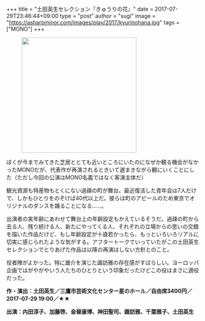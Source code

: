 +++
title = "土田英生セレクション『きゅうりの花』"
date = 2017-07-29T23:46:44+09:00
type = "post"
author = "sugi"
image = "https://asharpminor.com/images/play/2017/kyurinohana.jpg"
tags = ["MONO"]
+++
<figure class="alignleft"><img src="/images/play/2017/kyurinohana.jpg" alt="" style="width: 300px !important;"></figure>

ぼくが今までみてきた芝居ととても近いところにいたのになぜか観る機会がなかったMONOだが、代表作が再演されるときいて遅まきながら観にいくことにした（ただし今回の公演はMONO名義ではなく客演主体だ）

観光資源も特産物もとくにない過疎の町が舞台。最近復活した青年会は7人だけで、しかもひとりをのぞけば40代以上だ。彼らは町のアピールのため東京でオリジナルのダンスを踊ることになる……。

出演者の実年齢にあわせて舞台上の年齢設定もかえているそうだ。過疎の町から去る人、残り続ける人、新たにやってくる人、それぞれの立場からの思いの交錯を描いた作品だけど、もし年齢設定が十歳若かったら、もっといろいろリアルに切実に感じられたような気がする。アフタートークでいっていたがこの土田英生セレクションでとりあげた作品は以降の再演はしない方針とのこと。

役者陣がよかった。特に雄介を演じた諏訪雅の存在感がすばらしい。ヨーロッパ企画ではがやがやいう人たちのひとりという印象だったけどこの役はまさに適役だった。


**作・演出：土田英生／三鷹市芸術文化センター星のホール／自由席3400円／2017-07-29 19:00／★★**

**出演：内田淳子、加藤啓、金替康博、神田聖司、諏訪雅、千葉雅子、土田英生**
